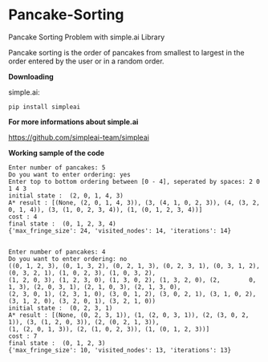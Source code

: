 # Pancake-Sorting
Pancake Sorting Problem with simple.ai Library

Pancake sorting is the order of pancakes from smallest to largest in the order entered by the user or in a random order.

**Downloading**

simple.ai:

    pip install simpleai

**For more informations about simple.ai**

  https://github.com/simpleai-team/simpleai
  
**Working sample of the code**


    Enter number of pancakes: 5
    Do you want to enter ordering: yes
    Enter top to bottom ordering between [0 - 4], seperated by spaces: 2 0 1 4 3
    initial state :  (2, 0, 1, 4, 3)
    A* result : [(None, (2, 0, 1, 4, 3)), (3, (4, 1, 0, 2, 3)), (4, (3, 2, 0, 1, 4)), (3, (1, 0, 2, 3, 4)), (1, (0, 1, 2, 3, 4))]
    cost : 4
    final state :  (0, 1, 2, 3, 4)
    {'max_fringe_size': 24, 'visited_nodes': 14, 'iterations': 14}
    
    
    Enter number of pancakes: 4
    Do you want to enter ordering: no
    ((0, 1, 2, 3), (0, 1, 3, 2), (0, 2, 1, 3), (0, 2, 3, 1), (0, 3, 1, 2), (0, 3, 2, 1), (1, 0, 2, 3), (1, 0, 3, 2), 
    (1, 2, 0, 3), (1, 2, 3, 0), (1, 3, 0, 2), (1, 3, 2, 0), (2,        0, 1, 3), (2, 0, 3, 1), (2, 1, 0, 3), (2, 1, 3, 0), 
    (2, 3, 0, 1), (2, 3, 1, 0), (3, 0, 1, 2), (3, 0, 2, 1), (3, 1, 0, 2), (3, 1, 2, 0), (3, 2, 0, 1), (3, 2, 1, 0))
    initial state :  (0, 2, 3, 1)
    A* result : [(None, (0, 2, 3, 1)), (1, (2, 0, 3, 1)), (2, (3, 0, 2, 1)), (3, (1, 2, 0, 3)), (2, (0, 2, 1, 3)), 
    (1, (2, 0, 1, 3)), (2, (1, 0, 2, 3)), (1, (0, 1, 2, 3))]
    cost : 7
    final state :  (0, 1, 2, 3)
    {'max_fringe_size': 10, 'visited_nodes': 13, 'iterations': 13}
